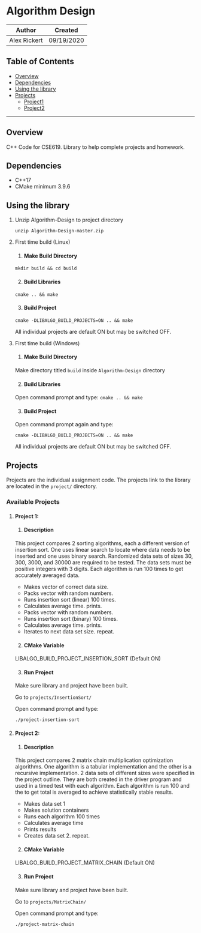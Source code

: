 # Algorithm Design

| Author | Created | 
| ------ | ------- |
| Alex Rickert | 09/19/2020 |

## Table of Contents

  - [Overview](#overview)
  - [Dependencies](#dependencies)
  - [Using the library](#using-the-library)
  - [Projects](#projects)
      - [Project1](#project1)
      - [Project2](#project2)

---

## Overview

C++ Code for CSE619. Library to help complete projects and homework. 

## Dependencies

- C++17
- CMake minimum 3.9.6

## Using the library

1. Unzip Algorithm-Design to project directory
   
    `unzip Algorithm-Design-master.zip`

2. First time build (Linux)
   
    1. #### Make Build Directory
      
      `mkdir build && cd build`

    2. #### Build Libraries

      `cmake .. && make`

    3. #### Build Project

      `cmake -DLIBALGO_BUILD_PROJECTS=ON .. && make`

      All individual projects are default ON but may be switched OFF.

3. First time build (Windows)
   
    1. #### Make Build Directory
      
      Make directory titled `build` inside `Algorithm-Design` directory

    2. #### Build Libraries

      Open command prompt and type:
      `cmake .. && make`

    3. #### Build Project

      Open command prompt again and type:

      `cmake -DLIBALGO_BUILD_PROJECTS=ON .. && make`

      All individual projects are default ON but may be switched OFF.

## Projects

Projects are the individual assignment code. The projects link to the library are located in the `project/` directory.

### Available Projects

1. #### Project 1:

    1. #### Description

    This project compares 2 sorting algorithms, each a different
    version of insertion sort. One uses linear search to locate where data
    needs to be inserted and one uses binary search. Randomized data sets of
    sizes 30, 300, 3000, and 30000 are required to be tested. The data sets
    must be positive integers with 3 digits. Each algorithm is run 100 times to
    get accurately averaged data.
    
      * Makes vector of correct data size.
      * Packs vector with random numbers.
      * Runs insertion sort (linear) 100 times. 
      * Calculates average time. prints.
      * Packs vector with random numbers.
      * Runs insertion sort (binary) 100 times. 
      * Calculates average time. prints.
      * Iterates to next data set size. repeat.

    2. #### CMake Variable
    
    LIBALGO_BUILD_PROJECT_INSERTION_SORT (Default ON)

    3. #### Run Project

    Make sure library and project have been built.

    Go to `projects/InsertionSort/`

    Open command prompt and type:

    `./project-insertion-sort`

2. #### Project 2:

    1. #### Description

    This project compares 2 matrix chain multiplication optimization
    algorithms. One algorithm is a tabular implementation and the other is
    a recursive implementation. 2 data sets of different sizes were specified
    in the project outline. They are both created in the driver program and
    used in a timed test with each algorithm. Each algorithm is run 100 and the
    to get total is averaged to achieve statistically stable results.

      * Makes data set 1
      * Makes solution containers
      * Runs each algorithm 100 times
      * Calculates average time
      * Prints results
      * Creates data set 2. repeat.

    2. #### CMake Variable

    LIBALGO_BUILD_PROJECT_MATRIX_CHAIN (Default ON)

    3. #### Run Project

    Make sure library and project have been built.

    Go to `projects/MatrixChain/`

    Open command prompt and type:

    `./project-matrix-chain`

